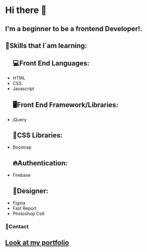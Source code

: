 <h1>Hi there 👋</h1>


<h2>I'm a beginner  to be a frontend Developer!.</h2>

<h2>🔰Skills that I´am learning:</h2>

   <ul>
        <h2>💻Front End Languages:</h2>
        <li>HTML</li>
        <li>CSS</li>
        <li>Javascript</li>
    </ul>
    
   <ul>
        <h2>🖥️Front End Framework/Libraries:</h2>
        <li>jQuery</li>
    </ul>
   <ul>
        <h2>🌃CSS Libraries:</h2>
        <li>Boostrap</li>
    </ul>
   <ul>
        <h2>🔥Authentication:</h2>
        <li>Firebase</li>
    </ul>
   <ul>
        <h2>📸Designer:</h2>
        <li>Figma</li>
        <li>Fast Report</li>
        <li>Photoshop Cs6</li>
    </ul>

   <h3>📧Contact</h3>
   
   
   ## [ Look at my portfolio ](https://isac-portfolio.netlify.app/)


